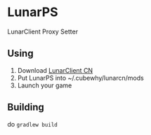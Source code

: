 # LunarPS

LunarClient Proxy Setter

## Using

1. Download [LunarClient CN](https://github.com/CubeWhyMC/LunarClient-CN)
2. Put LunarPS into ~/.cubewhy/lunarcn/mods
3. Launch your game

## Building

do `gradlew build`
